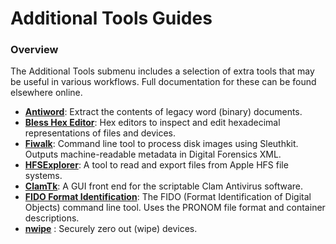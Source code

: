 Additional Tools Guides
===========================





### Overview

The Additional Tools submenu includes a selection of extra tools that may be useful in various workflows. Full documentation for these can be found elsewhere online.

* [**Antiword**](https://github.com/grobian/antiword): Extract the contents of legacy word (binary) documents.
* [**Bless Hex Editor**](https://github.com/afrantzis/bless): Hex editors to inspect and edit hexadecimal representations of files and devices.
* [**Fiwalk**](https://github.com/anarchivist/fiwalk-dgi): Command line tool to process disk images using Sleuthkit. Outputs machine-readable metadata in Digital Forensics XML.
* [**HFSExplorer**](https://www.catacombae.org/hfsexplorer/): A tool to read and export files from Apple HFS file systems.
* [**ClamTk**](https://github.com/dave-theunsub/clamtk): A GUI front end for the scriptable Clam Antivirus software.
* [**FIDO Format Identification**](https://github.com/openpreserve/fido): The FIDO (Format Identification of Digital Objects) command line tool. Uses the PRONOM file format and container descriptions.
* [**nwipe**](https://github.com/martijnvanbrummelen/nwipe) : Securely zero out (wipe) devices.



  









